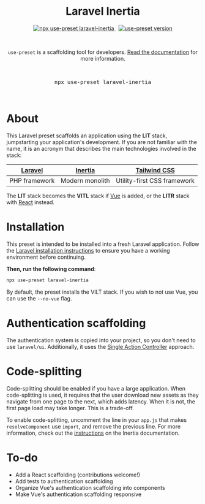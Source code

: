 <p align="center">
  <h1 align="center">Laravel Inertia</h1>
  <p align="center">
    <a href="https://github.com/use-preset/use-preset/releases">
      <img alt="npx use-preset laravel-inertia" src="https://img.shields.io/badge/use--preset-laravel--inertia-blue?style=flat-square">
    </a>
    &nbsp;
    <a href="https://www.npmjs.com/package/use-preset">
      <img alt="use-preset version" src="https://img.shields.io/npm/v/use-preset?color=32c854&style=flat-square&label=use-preset">
    </a>
  </p>
  <br />
  <p align="center">
    <code>use-preset</code> is a scaffolding tool for developers. <a href="https://docs.usepreset.dev/">Read the documentation</a> for more information.
  </p>
  <br />
  <pre align="center">npx use-preset laravel-inertia</pre>
  &nbsp;
<p>

# About

This Laravel preset scaffolds an application using the **LIT** stack, jumpstarting your application's development. If you are not familiar with the name, it is an acronym that describes the main technologies involved in the stack:

| [Laravel](https://laravel.com/) | [Inertia](https://inertiajs.com) | [Tailwind CSS](https://tailwindcss.com/) |
| ------------------------------- | -------------------------------- | ---------------------------------------- |
| PHP framework                   | Modern monolith                  | Utility-first CSS framework              |

The **LIT** stack becomes the **VITL** stack if [Vue](https://vuejs.org) is added, or the **LITR** stack with [React](https://reactjs.org) instead.

# Installation

This preset is intended to be installed into a fresh Laravel application. Follow the [Laravel installation instructions](https://laravel.com/docs/7.x/installation) to ensure you have a working environment before continuing.

**Then, run the following command**:

```bash
npx use-preset laravel-inertia
```

By default, the preset installs the VILT stack. If you wish to not use Vue, you can use the `--no-vue` flag.

# Authentication scaffolding

The authentication system is copied into your project, so you don't need to use `laravel/ui`. Additionally, it uses the [Single Action Controller](https://driesvints.com/blog/the-beauty-of-single-action-controllers/) approach.

# Code-splitting

Code-splitting should be enabled if you have a large application. When code-splitting is used, it requires that the user download new assets as they navigate from one page to the next, which adds latency. When it is not, the first page load may take longer. This is a trade-off.

To enable code-splitting, uncomment the line in your `app.js` that makes `resolveComponent` use `import`, and remove the previous line. For more information, check out the [instructions](https://inertiajs.com/client-side-setup#code-splitting) on the Inertia documentation.

# To-do

- Add a React scaffolding (contributions welcome!)
- Add tests to authentication scaffolding
- Organize Vue's authentication scaffolding into components
- Make Vue's authentication scaffolding responsive
